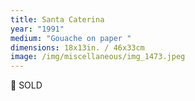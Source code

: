 ```yaml
---
title: Santa Caterina
year: "1991"
medium: "Gouache on paper "
dimensions: 18x13in. / 46x33cm
image: /img/miscellaneous/img_1473.jpeg
---
```

🔴 SOLD
